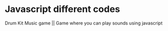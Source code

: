 # Javascript different codes
Drum Kit Music game || Game where you can play sounds using javascript
